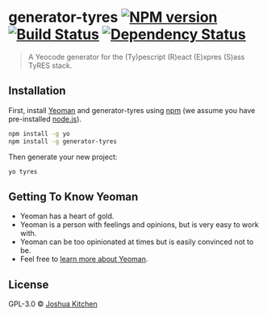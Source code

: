 # generator-tyres [![NPM version][npm-image]][npm-url] [![Build Status][travis-image]][travis-url] [![Dependency Status][daviddm-image]][daviddm-url]
> A Yeocode generator for the (Ty)pescript (R)eact (E)xpres (S)ass TyRES stack.

## Installation

First, install [Yeoman](http://yeoman.io) and generator-tyres using [npm](https://www.npmjs.com/) (we assume you have pre-installed [node.js](https://nodejs.org/)).

```bash
npm install -g yo
npm install -g generator-tyres
```

Then generate your new project:

```bash
yo tyres
```

## Getting To Know Yeoman

 * Yeoman has a heart of gold.
 * Yeoman is a person with feelings and opinions, but is very easy to work with.
 * Yeoman can be too opinionated at times but is easily convinced not to be.
 * Feel free to [learn more about Yeoman](http://yeoman.io/).

## License

GPL-3.0 © [Joshua Kitchen](https://joshua.kitchen/)


[npm-image]: https://badge.fury.io/js/generator-tyres.svg
[npm-url]: https://npmjs.org/package/generator-tyres
[travis-image]: https://travis-ci.com/joshuakitchen/generator-tyres.svg?branch=master
[travis-url]: https://travis-ci.com/joshuakitchen/generator-tyres
[daviddm-image]: https://david-dm.org/joshuakitchen/generator-tyres.svg?theme=shields.io
[daviddm-url]: https://david-dm.org/joshuakitchen/generator-tyres
